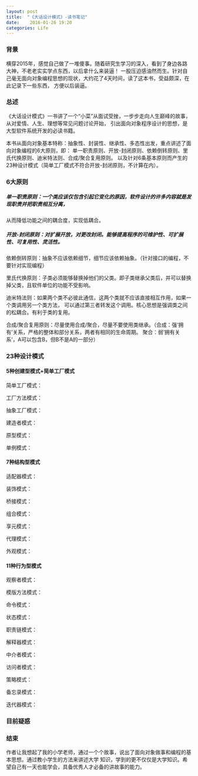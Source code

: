 ```yaml
---
layout: post
title:  "《大话设计模式》-读书笔记"
date:    2016-01-26 19:20
categories: Life
---
```

### 背景
横穿2015年，感觉自己做了一堆傻事。随着研究生学习的深入，看到了身边各路大神，不老老实实学点东西，以后拿什么来装逼！
一股压迫感油然而生。针对自己毫无面向对象编程思想的现状，大约花了4天时间，读了这本书，受益颇深，在此记录下一些东西，
方便以后装逼。

### 总述
《大话设计模式》一书讲了一个“小菜”从面试受挫，一步步走向人生巅峰的故事，从对爱情、人生、理想等常见问题讨论开始，
引出面向对象程序设计的思想，是大型软件系统开发的必读书籍。

本书从面向对象基本特称：抽象性、封装性、继承性、多态性出发，重点讲述了面向对象编程的6大原则，即：
单一职责原则、开放-封闭原则、依赖倒转原则、里氏代换原则、迪米特法则、合成/聚合复用原则。
以及针对6条基本原则而产生的23种设计模式（简单工厂模式不符合开放-封闭原则，不计算在内）。

### 6大原则

##### 单一职责原则：一个类应该仅包含引起它变化的原因，软件设计的许多内容就是发现职责并把职责相互分离，
从而降低功能之间的耦合度，实现低耦合。

##### 开放-封闭原则：对扩展开放，对更改封闭。能够提高程序的可维护性、可扩展性、可复用性、灵活性。

依赖倒转原则：抽象不应该依赖细节，细节应该依赖抽象。（针对接口的编程，不要针对实现编程）

里氏代换原则：子类必须能够替换掉他们的父类。即子类继承父类后，并可以替换掉父类，且软件单位的功能不受影响。

迪米特法则：如果两个类不必彼此通信，这两个类就不应该直接相互作用，如果一个类调用另一个类方法，
可以通过第三者转发这个调用。核心思想是强调类之间的松耦合。有利于类的复用。

合成/聚合复用原则：尽量使用合成/聚合，尽量不要使用类继承。（合成：强‘拥有’关系，严格的整体和部分关系，两者有相同的生命周期。
聚合：弱‘拥有关系’，A可以包含B，但B不是A的一部分）

### 23种设计模式

#### 5种创建型模式+简单工厂模式
简单工厂模式：

工厂方法模式：

抽象工厂模式：

建造者模式：

原型模式：

单例模式：

#### 7种结构型模式
适配器模式：

装饰模式：

桥接模式：

组合模式：

享元模式：

代理模式：

外观模式：


#### 11种行为型模式
观察者模式：

模版方法模式：

命令模式：

状态模式：

职责链模式：

解释器模式：

中介者模式：

访问者模式：

策略模式：

备忘录模式：

迭代器模式：

### 目前疑惑

### 结束
作者让我想起了我的小学老师，通过一个个故事，说出了面向对象做事和编程的基本思想。通过教小学生的方法来讲述大学
知识，学到的更不仅仅是大学知识。希望自己有一天也能学会，具备优秀人才必备的讲故事的能力。
